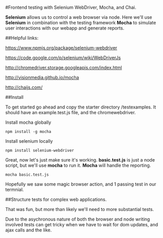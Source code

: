 #Frontend testing with Selenium WebDriver, Mocha, and Chai.

__Selenium__ allows us to control a web browser via node. Here we'll use
__Selenium__ in combination with the testing framework __Mocha__ to simulate user interactions with our webapp and generate reports.

##Helpful links:

https://www.npmjs.org/package/selenium-webdriver

https://code.google.com/p/selenium/wiki/WebDriverJs

http://chromedriver.storage.googleapis.com/index.html

http://visionmedia.github.io/mocha

http://chaijs.com/


##Install

To get started go ahead and copy the starter directory /testexamples.
It should have an example.test.js file, and the chromewebdriver.

Install mocha globally

    npm install -g mocha

Install selenium locally

    npm install selenium-webdriver

Great, now let's just make sure it's working. **basic.test.js** is just a node
script, but we'll use **mocha** to run it. **Mocha** will handle the reporting.

    mocha basic.test.js

Hopefully we saw some magic browser action, and 1 passing test in our termnial.

##Structure tests for complex web applications.

That was fun, but more than likely we'll need to more substantial tests.

Due to the asychronous nature of both the browser and node writing involved
tests can get tricky when we have to wait for dom updates, and ajax calls and the like.
